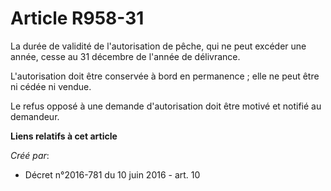 # Article R958-31

La durée de validité de l'autorisation de pêche, qui ne peut excéder une année, cesse au 31 décembre de l'année de
délivrance. 

L'autorisation doit être conservée à bord en permanence ; elle ne peut être ni cédée ni vendue. 

Le refus opposé à une demande d'autorisation doit être motivé et notifié au demandeur.

**Liens relatifs à cet article**

_Créé par_:

  - Décret n°2016-781 du 10 juin 2016 - art. 10
